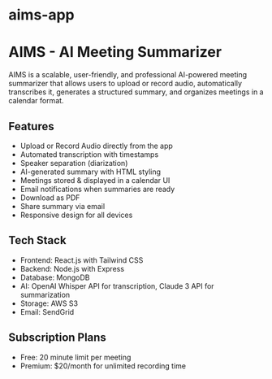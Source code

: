 # aims-app
# AIMS - AI Meeting Summarizer

AIMS is a scalable, user-friendly, and professional AI-powered meeting summarizer that allows users to upload or record audio, automatically transcribes it, generates a structured summary, and organizes meetings in a calendar format.

## Features

- Upload or Record Audio directly from the app
- Automated transcription with timestamps
- Speaker separation (diarization)
- AI-generated summary with HTML styling
- Meetings stored & displayed in a calendar UI
- Email notifications when summaries are ready
- Download as PDF
- Share summary via email
- Responsive design for all devices

## Tech Stack

- Frontend: React.js with Tailwind CSS
- Backend: Node.js with Express
- Database: MongoDB
- AI: OpenAI Whisper API for transcription, Claude 3 API for summarization
- Storage: AWS S3
- Email: SendGrid

## Subscription Plans

- Free: 20 minute limit per meeting
- Premium: $20/month for unlimited recording time